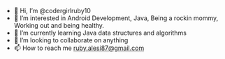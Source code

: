 - 👋 Hi, I’m @codergirlruby10
- 👀 I’m interested in Android Development, Java, Being a rockin mommy, Working out and being healthy.
- 🌱 I’m currently learning Java data structures and algorithms
- 💞️ I’m looking to collaborate on anything
- 📫 How to reach me ruby.alesi87@gmail.com

<!---
codergirlruby10/codergirlruby10 is a ✨ special ✨ repository because its `README.md` (this file) appears on your GitHub profile.
You can click the Preview link to take a look at your changes.
--->
